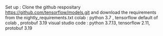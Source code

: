 Set up : Clone the github respositary https://github.com/tensorflow/models.git and download the requirements from the nightly_requirements.txt 
colab : python 3.7 , tensorflow default of colab , protobuf 3.19
visual studio code : python 3.7.13, tensorflow 2.11, protobuf 3.19 

